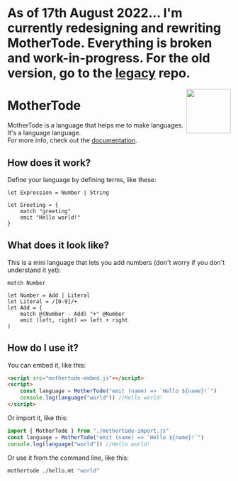 # As of 17th August 2022... I'm currently redesigning and rewriting MotherTode. Everything is broken and work-in-progress. For the old version, go to the [legacy](https://github.com/TodePond/MotherTodeLegacy) repo.

<img align="right" height="100" src="http://todepond.com/IMG/MotherTode@0.25x.png">

# MotherTode

MotherTode is a language that helps me to make languages. It's a language language.<br>
For more info, check out the [documentation](https://l2wilson94.gitbook.io/mothertode/).

## How does it work?

Define your language by defining terms, like these:

```
let Expression = Number | String
```

```
let Greeting = {
    match "greeting"
    emit "Hello world!"
}
```

## What does it look like?

This is a mini language that lets you add numbers (don't worry if you don't understand it yet):

```
match Number

let Number = Add | Literal
let Literal = /[0-9]/+
let Add = {
    match @(Number - Add) "+" @Number
    emit (left, right) => left + right
)
```

## How do I use it?

You can embed it, like this:

```html
<script src="mothertode-embed.js"></script>
<script>
	const language = MotherTode("emit (name) => `Hello ${name}!`")
	console.log(language("world")) //Hello world!
</script>
```

Or import it, like this:

```javascript
import { MotherTode } from "./mothertode-import.js"
const language = MotherTode("emit (name) => `Hello ${name}!`")
console.log(language("world")) //Hello world!
```

Or use it from the command line, like this:

```bash
mothertode ./hello.mt "world"
```
